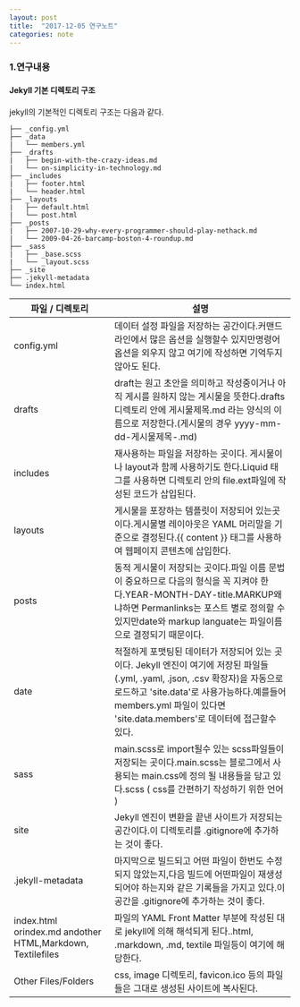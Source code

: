 ```yaml
---
layout: post
title:  "2017-12-05 연구노트"
categories: note
---
```

### 1.연구내용

#### Jekyll 기본 디렉토리 구조
jekyll의 기본적인 디렉토리 구조는 다음과 같다.


```
├── _config.yml
├── _data
|   └── members.yml
├── _drafts
|   ├── begin-with-the-crazy-ideas.md
|   └── on-simplicity-in-technology.md
├── _includes
|   ├── footer.html
|   └── header.html
├── _layouts
|   ├── default.html
|   └── post.html
├── _posts
|   ├── 2007-10-29-why-every-programmer-should-play-nethack.md
|   └── 2009-04-26-barcamp-boston-4-roundup.md
├── _sass
|   ├── _base.scss
|   └── _layout.scss
├── _site
├── .jekyll-metadata
└── index.html
```




| 파일 / 디렉토리                                            | 설명                                                                                                                                                                                                                                                 |
|------------------------------------------------------------|------------------------------------------------------------------------------------------------------------------------------------------------------------------------------------------------------------------------------------------------------|
| config.yml                                                | 데이터 설정 파일을 저장하는 공간이다.커맨드라인에서 많은 옵션을 실행할수 있지만명령어 옵션을 외우지 않고 여기에 작성하면 기억두지 않아도 된다.                                                                                                       |
| drafts                                                    | draft는 원고 초안을 의미하고 작성중이거나 아직 게시를 원하지 않는 게시물을 뜻한다.drafts 디렉토리 안에 게시물제목.md 라는 양식의 이름으로 저장한다.(게시물의 경우 yyyy-mm-dd-게시물제목-.md)                                                        |
| includes                                                  | 재사용하는 파일을 저장하는 곳이다. 게시물이나 layout과 함께 사용하기도 한다.Liquid 태그를 사용하면 디렉토리 안의 file.ext파일에 작성된 코드가 삽입된다.                                               |
| layouts                                                   | 게시물을 포장하는 템플릿이 저장되어 있는곳이다.게시물별 레이아웃은 YAML 머리말을 기준으로 결정된다.{{ content }} 태그를 사용하여 웹페이지 콘텐츠에 삽입한다.                                                                                         |
| posts                                                     | 동적 게시물이 저장되는 곳이다.파일 이름 문법이 중요하므로 다음의 형식을 꼭 지켜야 한다.YEAR-MONTH-DAY-title.MARKUP왜냐하면 Permanlinks는 포스트 별로 정의할 수 있지만date와 markup languate는 파일이름으로 결정되기 때문이다.                        |
| date                                                      | 적절하게 포맷팅된 데이터가 저장되어 있는 곳이다. Jekyll 엔진이 여기에 저장된 파일들(.yml, .yaml, .json, .csv 확장자)을 자동으로 로드하고 'site.data'로 사용가능하다.예를들어 members.yml 파일이 있다면 'site.data.members'로 데이터에 접근할수 있다. |
| sass                                                      | main.scss로 import될수 있는 scss파일들이 저장되는 곳이다.main.scss는 블로그에서 사용되는 main.css에 정의 될 내용들을 담고 있다.scss ( css를 간편하기 작성하기 위한 언어 )                                                                            |
| site                                                      | Jekyll 엔진이 변환을 끝낸 사이트가 저장되는 공간이다.이 디렉토리를 .gitignore에 추가하는 것이 좋다.                                                                                                                                                  |
| .jekyll-metadata                                           | 마지막으로 빌드되고 어떤 파일이 한번도 수정되지 않았는지,다음 빌드에 어떤파일이 재생성 되어야 하는지와 같은 기록들을 가지고 있다.이 공간을 .gitignore에 추가하는 것이 좋다.                                                                          |
| index.html orindex.md andother HTML,Markdown, Textilefiles | 파일의 YAML Front Matter 부분에 작성된 대로 jekyll에 의해 해석되게 된다..html, .markdown, .md, textile 파일등이 여기에 해당한다.                                                                                                                     |
| Other Files/Folders                                        | css, image 디렉토리, favicon.ico 등의 파일들은 그대로 생성된 사이트에 복사된다.                                                                                                                                                                      |
